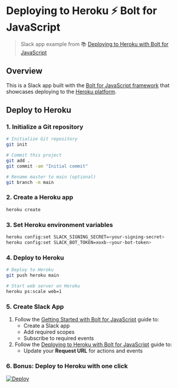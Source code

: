 # Deploying to Heroku ⚡️ Bolt for JavaScript

> Slack app example from 📚 [Deploying to Heroku with Bolt for JavaScript][1]

## Overview

This is a Slack app built with the [Bolt for JavaScript framework][2] that showcases
deploying to the [Heroku platform][3].

## Deploy to Heroku

### 1. Initialize a Git repository

```zsh
# Initialize Git repository
git init

# Commit this project
git add .
git commit -am "Initial commit"

# Rename master to main (optional)
git branch -m main
```

### 2. Create a Heroku app

```zsh
heroku create
```

### 3. Set Heroku environment variables

```zsh
heroku config:set SLACK_SIGNING_SECRET=<your-signing-secret>
heroku config:set SLACK_BOT_TOKEN=xoxb-<your-bot-token>
```

### 4. Deploy to Heroku

```zsh
# Deploy to Heroku
git push heroku main

# Start web server on Heroku
heroku ps:scale web=1
```

### 5. Create Slack App

1. Follow the [Getting Started with Bolt for JavaScript][4] guide to:
    - Create a Slack app
    - Add required scopes
    - Subscribe to required events 
2. Follow the [Deploying to Heroku with Bolt for JavaScript][1] guide to:
    - Update your **Request URL** for actions and events

### 6. Bonus: Deploy to Heroku with one click

[![Deploy](https://www.herokucdn.com/deploy/button.svg)](https://heroku.com/deploy?template=https://github.com/zimeg/bolt-js/tree/main/examples/deploy-heroku)

[1]: https://tools.slack.dev/bolt-js/deployments/heroku/
[2]: https://tools.slack.dev/bolt-js/
[3]: https://heroku.com/
[4]: https://tools.slack.dev/bolt-js/getting-started
